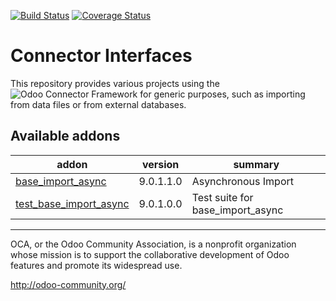 [![Build Status](https://travis-ci.org/OCA/connector-interfaces.svg?branch=9.0)](https://travis-ci.org/OCA/connector-interfaces)
[![Coverage Status](https://coveralls.io/repos/OCA/connector-interfaces/badge.png?branch=9.0)](https://coveralls.io/r/OCA/connector-interfaces?branch=9.0)

# Connector Interfaces

This repository provides various projects using the ![Odoo Connector Framework](https://github.com/OCA/connector) for generic purposes, such as importing from data files or from external databases. 

[//]: # (addons)
Available addons
----------------
addon | version | summary
--- | --- | ---
[base_import_async](base_import_async/) | 9.0.1.1.0 | Asynchronous Import
[test_base_import_async](test_base_import_async/) | 9.0.1.0.0 | Test suite for base_import_async

[//]: # (end addons)

----

OCA, or the Odoo Community Association, is a nonprofit organization whose
mission is to support the collaborative development of Odoo features and
promote its widespread use.

http://odoo-community.org/
